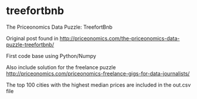 # treefortbnb
The Priceonomics Data Puzzle: TreefortBnb

Original post found in http://priceonomics.com/the-priceonomics-data-puzzle-treefortbnb/

First code base using Python/Numpy

Also include solution for the freelance puzzle http://priceonomics.com/priceonomics-freelance-gigs-for-data-journalists/

The top 100 cities with the highest median prices are included in the out.csv file

